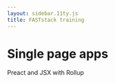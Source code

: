 ```yaml
---
layout: sidebar.11ty.js
title: FASTstack training
---
```


# Single page apps

Preact and JSX with Rollup

